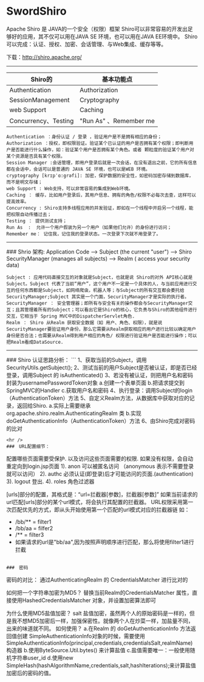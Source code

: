 # SwordShiro

Apache Shiro 是 JAVA的一个安全（权限）框架
Shiro可以非常容易的开发出足够好的应用，其不仅可以用在JAVA SE 环境，也可以用在JAVA EE环境中。
Shiro可以完成：认证、授权、加密、会话管理、与Web集成、缓存等等。

下载：http://shiro.apache.org/

<hr />

|Shiro的 | 基本功能点 |
| -------------------| --------------------|
| Authentication | Authorization |
| SessionManagement | Cryptography |
| web Support | Caching |
| Concurrency、Testing | "Run As" 、Remember me| 


```
Authentication ：身份认证 / 登录 ，验证用户是不是拥有相应的身份；
Authorization ：授权，即权限验证。验证某个已认证的用户是否拥有某个权限；即判断用户是否能进行什么操作，如：验证某个用户是否拥有某个角色。或者 颗粒度的验证某个用户对某个资源是否具有某个权限。
Session Manager :会话管理，即用户登录后就是一次会话，在没有退出之前，它的所有信息都在会话中，会话可以是普通的 JAVA SE 环境，也可以是WEB 环境。
cryptography [krɪpˈɑ:grəfi]: 加密，保护数据的安全性，如密码加密存储到数据库，而不是明文存储；
web Support : Web支持，可以非常容易的集成到Web环境。
Caching ： 缓存，比如用户登录后，其用户信息、拥有的角色/权限不必每次去查，这样可以提高效率。
Concurrency : Shiro支持多线程应用的并发验证，即如在一个线程中开启另一个线程，能把权限自动传播过去；
Testing ： 提供测试支持；
Run As  :  允许一个用户假装为另一个用户（如果他们允许）的身份进行访问；
Remember me： 记住我，记住我的登录状态。一次登录下次就不用登录了。
```
<hr />
### Shrio 架构:
Application Code --> Subject (the current "user") --> Shiro SecurityManager (manages all subjects) --> Realm ( access your security data)

```
Subject : 应用代码直接交互的对象就是Subject，也就是说 Shiro的对外 API核心就是Subject。Subject 代表了当前“用户”，这个用户不一定是一个具体的人，与当前应用进行交互的任何东西都是Subject，如网络爬虫，机器人等；与Subject的所有交互都会委托给 SecurityManager;Subject 其实是一个门面，SecurityManager才是实际的执行者。
SecurityManager ： 安全管理器；即所有与安全有关的操作都会与SecurityManager交互；且其管理着所有的Subject；可以看出它是Shiro的核心，它负责与Shiro的其他组件进行交互，它相当于 Spring MVC中的DispatcherServlet角色.
Realm ： Shiro 从Realm 获取安全数据（如 用户、角色、权限），就是说SecurityManager要验证用户身份，那么它需要从Realm获取相应的用户进行比较以确定用户身份是否合法；也需要从Realm得到用户相应的角色/ 权限进行验证用户是否能进行操作；可以把Realm看成DataSource.
```


<hr />
### Shiro 认证思路分析：
```
1、获取当前的Subject，调用SecurityUtils.getSubject();
2、测试当前的用户Subject是否被认证，即是否已经登录，调用Subject 的 isAuthenticated()
3、若没有被认证，则把用户名和密码封装为usernamePasswordToken对象
    a.创建一个表单页面
    b.把请求提交到SpringMVC的Handler
    c.获取用户名和密码
4、执行登录：调用Subject的login（AuthenticationToken）方法
5、自定义Realm方法，从数据库中获取对应的记录，返回给Shiro.
    a.实际上需要继承 org.apache.shiro.realm.AuthenticatingRealm 类
    b.实现doGetAuthenticationInfo（AuthenticationToken）方法
6、由Shiro完成对密码的比对

```
<hr />
###　URL配置细节：
```
配置哪些页面需要受保护.
以及访问这些页面需要的权限. 如果没有权限，会自动重定向到login.jsp页面
1). anon 可以被匿名访问 （anonymous 表示不需要登录就可以访问）
2). authc 必须认证(即登录)后才可能访问的页面.(authentication)
3). logout 登出.
4). roles 角色过滤器

[urls]部分的配置，其格式是：“url=拦截器[参数]，拦截器[参数]”
如果当前请求的url匹配[urls]部分的某个url模式，将会执行其配置的拦截器。
URL权限采用第一次匹配优先的方式，即从头开始使用第一个匹配的url模式对应的拦截器链
如：
- /bb/** = filter1
- /bb/aa = filfer2
- /** = filter3
- 如果请求的url是"bb/aa",因为按照声明顺序进行匹配，那么将使用filter1进行拦截

<!--
通配符wildcard，注意通配符匹配不包括目录分隔符 “/”.
？:匹配一个字符 ，如 /admin?  将匹配 /admin1,但是不匹配 /admin 或者子路径 /admin/1
* :匹配一个或者多个字符，如 /admin* 将匹配 /admin /admin1 但是不匹配子路径 /admin/1
**:匹配路径中的零个或者多个路径 ，如 /admin** 将匹配 /admin /admin1 admin/1 admin/a/b 等等-->

```

###　密码
```
密码的对比：
通过AuthenticatingRealm 的 CredentialsMatcher 进行比对的

如何把一个字符串加密为MD5？
替换当前Realm的CredentialsMatcher 属性，直接使用HashedCredentialsMatcher 对象，并设置加密算法即可

为什么使用MD5盐值加密？
salt 盐值加密，虽然两个人的原始密码是一样的，但是我不想MD5加密后一样，加强保密性。就像两个人在炒菜一样，加盐量不同，出来的味道就不同。
如何使用？
a.在Realm 的 doGetAuthenticationInfo 方法返回值创建 SimpleAuthenticationInfo对象的时候，需要使用SimpleAuthenticationInfo(principal,credentials,credentialsSalt,realmName)构造器
b.使用ByteSource.Util.bytes() 来计算盐值
c.盐值需要唯一：一般使用随机字符串user_id
d.使用new SimpleHash(hashAlgorithmName,credentials,salt,hashIterations);来计算盐值加密后的密码的值。

```


